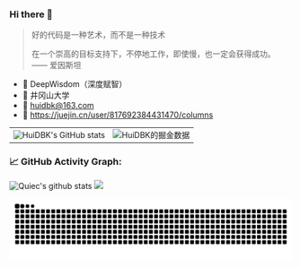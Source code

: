 ### Hi there 👋

> 好的代码是一种艺术，而不是一种技术
> 
> 在一个崇高的目标支持下，不停地工作，即使慢，也一定会获得成功。 —— 爱因斯坦

- 💼 DeepWisdom（深度赋智）
- 🏫 井冈山大学
- 📮 huidbk@163.com
- 📖 https://juejin.cn/user/817692384431470/columns

<table>
  <tr>
    <td><img src="https://github-readme-stats.vercel.app/api?username=huidbk&show_icons=true&count_private=true&theme=vue-light&hide_border=true" alt="HuiDBK's GitHub stats" style="zoom:100%;" align="left"/></td>
    <td><img src="https://4sdvg7tqbv.us.aircode.run/juejin?uid=817692384431470&hide_border=true" alt="HuiDBK的掘金数据" style="zoom:100%;" align="left"/></td>
  </tr>
</table>



<!--   GitHub stats graph -->
### 📈 GitHub Activity Graph:
![Quiec's github stats](https://github-readme-stats.vercel.app/api/top-langs/?username=huidbk&theme=vue-light)
<img src="https://github-readme-streak-stats.herokuapp.com/?user=HuiDBK"></img>

![BEPb's github activity graph](https://raw.githubusercontent.com/HuiDBK/HuiDBK/output/github-contribution-grid-snake.svg)




